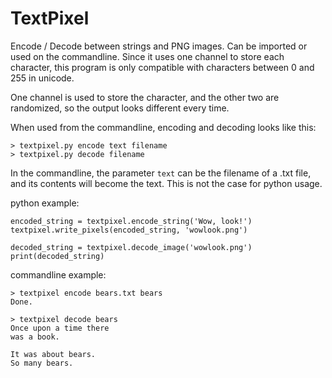 TextPixel
==============

Encode / Decode between strings and PNG images. Can be imported or used on the commandline. Since it uses one channel to store each character, this program is only compatible with characters between 0 and 255 in unicode.

One channel is used to store the character, and the other two are randomized, so the output looks different every time.

When used from the commandline, encoding and decoding looks like this:

	> textpixel.py encode text filename
	> textpixel.py decode filename

In the commandline, the parameter `text` can be the filename of a .txt file, and its contents will become the text. This is not the case for python usage.

python example:

    encoded_string = textpixel.encode_string('Wow, look!')
    textpixel.write_pixels(encoded_string, 'wowlook.png')

    decoded_string = textpixel.decode_image('wowlook.png')
    print(decoded_string)


commandline example:

	> textpixel encode bears.txt bears
	Done.
	
	> textpixel decode bears
	Once upon a time there
	was a book.
	
	It was about bears.
	So many bears.